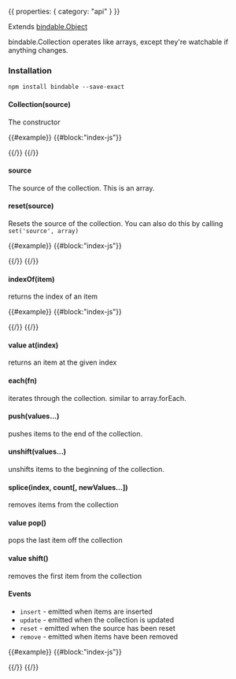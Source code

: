 {{
  properties: {
    category: "api"
  }
}}

Extends [bindable.Object](/docs/coreapibindableobject)

bindable.Collection operates like arrays, except they're watchable if anything changes.

### Installation

```
npm install bindable --save-exact
```

#### Collection(source)

The constructor

{{#example}}
{{#block:"index-js"}}
<!--
var bindable = require("bindable@0.6.0");
var items = new bindable.Collection([1, 2, 3]);
console.log(items.at(0));
console.log(items.at(1));
console.log(items.at(2));
console.log(items.source);
-->
{{/}}
{{/}}

#### source

The source of the collection. This is an array.

#### reset(source)

Resets the source of the collection. You can also do this by calling `set('source', array)`

{{#example}}
{{#block:"index-js"}}
<!--
var bindable = require("bindable@0.6.0");
var items = new bindable.Collection([1, 2, 3]);
console.log(items.source);
items.reset([4, 5, 6]);
console.log(items.source);
items.set("source", [7, 8, 9]);
console.log(items.source);
-->
{{/}}
{{/}}


#### indexOf(item)

returns the index of an item

{{#example}}
{{#block:"index-js"}}
<!--
var bindable = require("bindable@0.6.0");
var items = new bindable.Collection([1, 2, 3]);
console.log(items.indexOf(1));
-->
{{/}}
{{/}}

#### value at(index)

returns an item at the given index

#### each(fn)

iterates through the collection. similar to array.forEach.

#### push(values...)

pushes items to the end of the collection.

#### unshift(values...)

unshifts items to the beginning of the collection.

#### splice(index, count[, newValues...])

removes items from the collection

#### value pop()

pops the last item off the collection

#### value shift()

removes the first item from the collection

#### Events

- `insert` - emitted when items are inserted
- `update` - emitted when the collection is updated
- `reset` - emitted when the source has been reset
- `remove` - emitted when items have been removed

{{#example}}
{{#block:"index-js"}}
<!--
var bindable = require("bindable@0.6.0");
var items = new bindable.Collection([1, 2, 3]);

items.on("insert", function (result) {
  console.log("insert ", result);
});

items.on("remove", function (result) {
  console.log("remove ", result);
});

items.on("update", function (result) {
  console.log("update ", result);
});

items.on("reset", function (result) {
  console.log("reset ", result);
});

items.reset([2, 3, 4]);
items.splice(1, 2);
items.push(6);
items.pop();
items.shift();
-->
{{/}}
{{/}}
